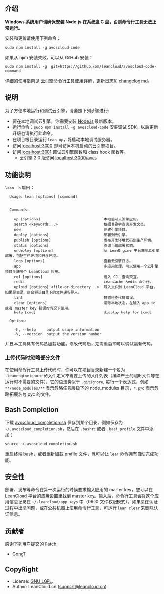 ## 介绍

**Windows 系统用户请确保安装 Node.js 在系统盘 C 盘，否则命令行工具无法正常运行。**

安装和更新请使用下列命令：

```
sudo npm install -g avoscloud-code
```

如果从 npm 安装失败，可以从 GitHub 安装：

```
sudo npm install -g  git+https://github.com/leancloud/avoscloud-code-command
```

详细的使用指南见 [云引擎命令行工具使用详解](http://leancloud.cn/docs/cloud_code_commandline.html)，更新日志见 [changelog.md](https://github.com/leancloud/avoscloud-code-command/blob/master/changelog.md)。

## 说明

为了方便本地运行和调试云引擎，请遵照下列步骤进行:

* 要在本地调试云引擎，你需要安装 [Node.js](http://nodejs.org) 最新版本。
* 运行命令：`sudo npm install -g avoscloud-code` 安装调试 SDK。以后更新升级也请执行此命令。
* 在项目根目录运行 `lean up`，将启动本地调试服务器。
* 访问 [localhost:3000](http://localhost:3000/) 即可访问本机启动的云引擎项目。
* 访问 [localhost:3001](http://localhost:3001) 调试云引擎函数和 class hook 函数等。
  * 云引擎 2.0 版访问 [localhost:3000/avos](http://localhost:3000/avos)

## 功能说明

`lean -h` 输出：

```
  Usage: lean [options] [command]


  Commands:

    up [options]                             本地启动云引擎应用。
    search <keywords...>                     根据关键字查询开发文档。
    new                                      创建引擎项目。
    deploy [options]                         部署到云引擎。
    publish [options]                        发布开发环境代码到生产环境。
    status [options]                         查询当前部署状态。
    undeploy [options]                       从 LeanEngine 平台清除云引擎部署，包括生产环境和开发环境。
    logs [options]                           查看云引擎日志。
    app                                      多应用管理，可以使用一个云引擎项目关联多个 LeanCloud 应用。
    cql [options]                            进入 CQL 查询交互。
    redis                                    LeanCache Redis 命令行。
    upload [options] <file-or-directory...>  导入文件到 LeanCloud 平台，如果是目录，则会将该目录下的文件递归导入。
    lint                                     静态检查代码错误。
    clear [options]                          清除本地状态，在输入 app id 或者 master key 错误的情况下使用。
    help [cmd]                               display help for [cmd]

  Options:

    -h, --help     output usage information
    -V, --version  output the version number
```

并且本工具具有代码热加载功能。修改代码后，无需重启即可以调试最新代码。

### 上传代码时忽略部分文件

在使用命令行工具上传代码时，你可以在项目目录新建一个名为 `.leanengineignore` 的文件定义不需要上传的文件列表（编译产生的临时文件等在运行时不需要的文件）。它的语法类似于 `.gitignore`, 每行一个表达式，例如 `**/node_modules/**` 表示忽略任意层级下的 node_modules 目录，`*.pyc` 表示忽略拓展名为 pyc 的文件。

## Bash Completion

下载 [avoscloud_completion.sh](https://github.com/avoscloud/avoscloud-code-command/blob/master/avoscloud_completion.sh) 保存到某个目录，例如保存为 `~/.avoscloud_completion.sh`，然后在 `.bashrc` 或者 `.bash_profile` 文件中添加：

```
source ~/.avoscloud_completion.sh
```

重启终端 bash，或者重新加载 profile 文件，就可以让 `lean` 命令拥有自动完成功能。

## 安全性

部署、发布等命令在第一次运行的时候要求输入应用的 master key，您可以在 LeanCloud 平台的应用设置里找到 master key。输入后，命令行工具会将这个应用信息记录在 `~/.leancloud/app_keys` 中（0600 文件权限模式）。如果您在认证过程中出现问题，或在公共机器上使用命令行工具，可运行 `lean clear` 来删除认证信息。

## 贡献者

感谢下列用户提交的 Patch:

* [GongT](https://github.com/GongT)

## CopyRight

* License: [GNU LGPL](https://www.gnu.org/licenses/lgpl.html).
* Author: LeanCloud.cn (support@leancloud.cn)
